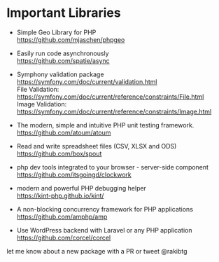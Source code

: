 # Important Libraries 

- Simple Geo Library for PHP <br/>
  https://github.com/mjaschen/phpgeo 

- Easily run code asynchronously <br/>
  https://github.com/spatie/async

- Symphony validation package <br/>
  https://symfony.com/doc/current/validation.html <br/>
  File Validation: https://symfony.com/doc/current/reference/constraints/File.html <br/>
  Image Validation: https://symfony.com/doc/current/reference/constraints/Image.html <br/>
  
- The modern, simple and intuitive PHP unit testing framework. <br/>
  https://github.com/atoum/atoum
  
- Read and write spreadsheet files (CSV, XLSX and ODS)<br/>
  https://github.com/box/spout
  
- php dev tools integrated to your browser - server-side component <br/>
  https://github.com/itsgoingd/clockwork
  
- modern and powerful PHP debugging helper <br/>
  https://kint-php.github.io/kint/
  
- A non-blocking concurrency framework for PHP applications<br/>
  https://github.com/amphp/amp
  
- Use WordPress backend with Laravel or any PHP application <br/>
  https://github.com/corcel/corcel
  
let me know about a new package with a PR or tweet @rakibtg
